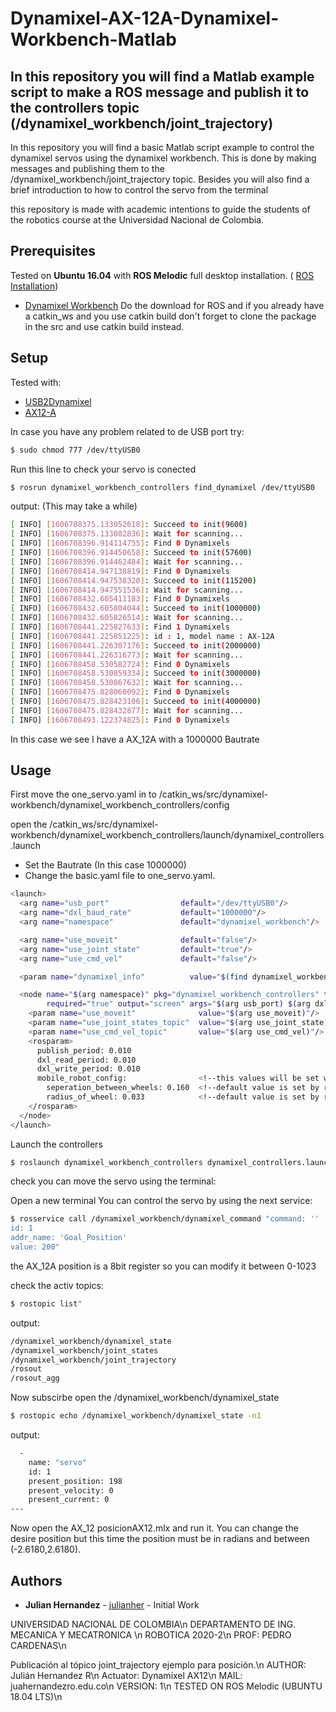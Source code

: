 # Dynamixel-AX-12A-Dynamixel-Workbench-Matlab
## In this repository you will find a Matlab example script to make a ROS message and publish it to the controllers topic (/dynamixel_workbench/joint_trajectory) 

In this repository you will find a basic Matlab script example to control the dynamixel servos using the dynamixel workbench. This is done by making messages and publishing them to the /dynamixel_workbench/joint_trajectory topic. Besides you will also find a brief introduction to how to control the servo from the terminal

this repository is made with academic intentions to guide the students of the robotics course at the Universidad Nacional de Colombia.

## Prerequisites

Tested on **Ubuntu 16.04** with **ROS Melodic** full desktop installation. ( [ROS Installation](http://wiki.ros.org/melodic/Installation/Ubuntu))

* [Dynamixel Workbench](https://emanual.robotis.com/docs/en/software/dynamixel/dynamixel_workbench/)   Do the download for ROS and if you already have a catkin_ws and you use catkin build don't forget to clone the package in the src and use catkin build instead.

## Setup
Tested with:
*  [USB2Dynamixel](https://emanual.robotis.com/docs/en/parts/interface/usb2dynamixel/)
*  [AX12-A](https://emanual.robotis.com/docs/en/dxl/ax/ax-12a/)

In case you have any problem related to de USB port try:

```bash
$ sudo chmod 777 /dev/ttyUSB0
```
Run this line to check your servo is conected

```bash
$ rosrun dynamixel_workbench_controllers find_dynamixel /dev/ttyUSB0
```

output: (This may take a while)
```bash
[ INFO] [1606708375.133052618]: Succeed to init(9600)
[ INFO] [1606708375.133082836]: Wait for scanning...
[ INFO] [1606708396.914114755]: Find 0 Dynamixels
[ INFO] [1606708396.914450658]: Succeed to init(57600)
[ INFO] [1606708396.914462484]: Wait for scanning...
[ INFO] [1606708414.947138819]: Find 0 Dynamixels
[ INFO] [1606708414.947538320]: Succeed to init(115200)
[ INFO] [1606708414.947551536]: Wait for scanning...
[ INFO] [1606708432.605411183]: Find 0 Dynamixels
[ INFO] [1606708432.605804044]: Succeed to init(1000000)
[ INFO] [1606708432.605826514]: Wait for scanning...
[ INFO] [1606708441.225827633]: Find 1 Dynamixels
[ INFO] [1606708441.225851225]: id : 1, model name : AX-12A
[ INFO] [1606708441.226307176]: Succeed to init(2000000)
[ INFO] [1606708441.226316773]: Wait for scanning...
[ INFO] [1606708458.530582724]: Find 0 Dynamixels
[ INFO] [1606708458.530859334]: Succeed to init(3000000)
[ INFO] [1606708458.530867632]: Wait for scanning...
[ INFO] [1606708475.828060092]: Find 0 Dynamixels
[ INFO] [1606708475.828423106]: Succeed to init(4000000)
[ INFO] [1606708475.828432877]: Wait for scanning...
[ INFO] [1606708493.122374825]: Find 0 Dynamixels

```

In this case we see I have a AX_12A with a 1000000 Bautrate


## Usage
First move the one_servo.yaml in to  /catkin_ws/src/dynamixel-workbench/dynamixel_workbench_controllers/config 

open the /catkin_ws/src/dynamixel-workbench/dynamixel_workbench_controllers/launch/dynamixel_controllers.launch 
* Set the Bautrate (In this case 1000000) 
* Change the basic.yaml file to one_servo.yaml.
```bash
<launch>
  <arg name="usb_port"                default="/dev/ttyUSB0"/>
  <arg name="dxl_baud_rate"           default="1000000"/>
  <arg name="namespace"               default="dynamixel_workbench"/>

  <arg name="use_moveit"              default="false"/>
  <arg name="use_joint_state"         default="true"/>
  <arg name="use_cmd_vel"             default="false"/>

  <param name="dynamixel_info"          value="$(find dynamixel_workbench_controllers)/config/one_servo.yaml"/>

  <node name="$(arg namespace)" pkg="dynamixel_workbench_controllers" type="dynamixel_workbench_controllers"
        required="true" output="screen" args="$(arg usb_port) $(arg dxl_baud_rate)">
    <param name="use_moveit"              value="$(arg use_moveit)"/>
    <param name="use_joint_states_topic"  value="$(arg use_joint_state)"/>
    <param name="use_cmd_vel_topic"       value="$(arg use_cmd_vel)"/>
    <rosparam>
      publish_period: 0.010
      dxl_read_period: 0.010
      dxl_write_period: 0.010
      mobile_robot_config:                <!--this values will be set when 'use_cmd_vel' is true-->
        seperation_between_wheels: 0.160  <!--default value is set by reference of TB3-->
        radius_of_wheel: 0.033            <!--default value is set by reference of TB3-->
    </rosparam>
  </node>
</launch>
```
Launch the controllers 


```bash
$ roslaunch dynamixel_workbench_controllers dynamixel_controllers.launch 
```
check you can move the servo using the terminal:

 Open a new terminal
 You can control the servo by using the next service:
 
 ```bash
$ rosservice call /dynamixel_workbench/dynamixel_command "command: ''
id: 1
addr_name: 'Goal_Position'
value: 200"
```
the AX_12A position is a 8bit register so you can modify it between 0-1023 

check the activ topics:

 ```bash
$ rostopic list"
```
output:

```bash
/dynamixel_workbench/dynamixel_state
/dynamixel_workbench/joint_states
/dynamixel_workbench/joint_trajectory
/rosout
/rosout_agg
```

Now subscirbe
open the /dynamixel_workbench/dynamixel_state

```bash
$ rostopic echo /dynamixel_workbench/dynamixel_state -n1
```
output:

```bash
  - 
    name: "servo"
    id: 1
    present_position: 198
    present_velocity: 0
    present_current: 0
---

```

Now open the AX_12 posicionAX12.mlx and run it. You can change the desire position but this time the position must be in radians and between (-2.6180,2.6180).



## Authors 

* **Julian Hernandez** - [julianher](https://github.com/julianher) - Initial Work 

UNIVERSIDAD NACIONAL DE COLOMBIA\n
DEPARTAMENTO DE ING. MECANICA Y MECATRONICA \n
ROBOTICA 2020-2\n
PROF: PEDRO CARDENAS\n

Publicación al tópico joint_trajectory ejemplo para posición.\n
AUTHOR: Julián Hernandez R\n
Actuator: Dynamixel AX12\n
MAIL: juahernandezro.edu.co\n
VERSION: 1\n
TESTED ON ROS Melodic (UBUNTU 18.04 LTS)\n


